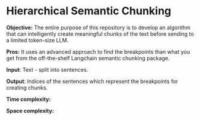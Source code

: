 # Hierarchical Semantic Chunking

**Objective:**
The entire purpose of this repository is to develop an algorithm that can intelligently create meaningful chunks of the text before sending to a limited token-size LLM.

**Pros:**
It uses an advanced approach to find the breakpoints than what you get from the off-the-shelf Langchain semantic chunking package.

**Input**: Text -  split into sentences.

**Output**: Indices of the sentences which represent the breakpoints for creating chunks.

**Time complexity:**

**Space complexity:**



